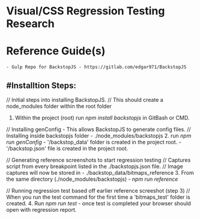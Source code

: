 # Visual/CSS Regression Testing Research

# Reference Guide(s)
    - Gulp Repo for BackstopJS - https://gitlab.com/edgar971/BackstopJS


#Installtion Steps:
-------------------

// Initial steps into installing BackstopJS.
// This should create a node_modules folder within the root folder
1. Within the project (root) run *npm install backstopjs* in GitBash or CMD.

// Installing genConfig - This allows BackstopJS to generate config files.
// Installing inside backstopjs folder - ./node_modules/backstopjs
2. run *npm run genConfig*
    - '/backstop_data' folder is created in the project root.
    - '/backstop.json' file is created in the project root.

// Generating reference screenshots to start regression testing
// Captures script from every breakpoint listed in the ./backstopjs.json file.
// Image captures will now be stored in - ./backstop_data/bitmaps_reference
3.  From the same directory (./node_modules/backstopjs) - *npm run reference*

// Running regression test based off earlier reference screeshot (step 3)
// When you run the test command for the first time a 'bitmaps_test' folder is created.
4. Run *npm run test* - once test is completed your browser should open with regression report.


